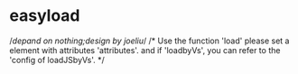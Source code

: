 # easyload
/*depand on nothing;design by joeliu*/ /*     Use the function 'load' please set a element with attributes 'attributes'.     and if 'loadbyVs', you can refer to the 'config of loadJSbyVs'. */
